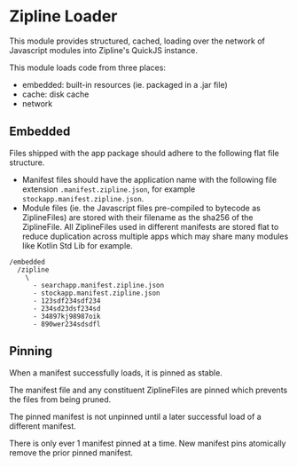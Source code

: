 Zipline Loader
================

This module provides structured, cached, loading over the network of Javascript modules into Zipline's QuickJS instance.

This module loads code from three places:
 - embedded: built-in resources (ie. packaged in a .jar file)
 - cache: disk cache
 - network

## Embedded

Files shipped with the app package should adhere to the following flat file structure.

- Manifest files should have the application name with the following file extension `.manifest.zipline.json`, for example `stockapp.manifest.zipline.json`.
- Module files (ie. the Javascript files pre-compiled to bytecode as ZiplineFiles) are stored with their filename as the sha256 of the ZiplineFile. All ZiplineFiles used in different manifests are stored flat to reduce duplication across multiple apps which may share many modules like Kotlin Std Lib for example.

```
/embedded
  /zipline
    \
      - searchapp.manifest.zipline.json
      - stockapp.manifest.zipline.json
      - 123sdf234sdf234
      - 234sd23dsf234sd
      - 34897kj98987oik
      - 890wer234sdsdfl
```

## Pinning

When a manifest successfully loads, it is pinned as stable.

The manifest file and any constituent ZiplineFiles are pinned which prevents the files from being pruned.

The pinned manifest is not unpinned until a later successful load of a different manifest.

There is only ever 1 manifest pinned at a time. New manifest pins atomically remove the prior pinned manifest.
